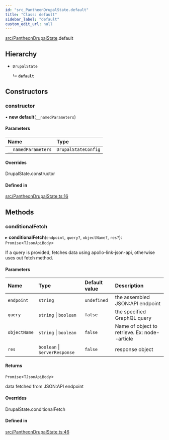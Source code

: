 ```yaml
---
id: "src_PantheonDrupalState.default"
title: "Class: default"
sidebar_label: "default"
custom_edit_url: null
---
```


[src/PantheonDrupalState](../modules/src_PantheonDrupalState.md).default

## Hierarchy

- `DrupalState`

  ↳ **`default`**

## Constructors

### constructor

• **new default**(`__namedParameters`)

#### Parameters

| Name                | Type                |
| :------------------ | :------------------ |
| `__namedParameters` | `DrupalStateConfig` |

#### Overrides

DrupalState.constructor

#### Defined in

[src/PantheonDrupalState.ts:16](https://github.com/pantheon-systems/decoupled-kit-js/blob/fa1ceead/packages/drupal-kit/src/PantheonDrupalState.ts#L16)

## Methods

### conditionalFetch

▸ **conditionalFetch**(`endpoint`, `query?`, `objectName?`, `res?`): `Promise`<`TJsonApiBody`\>

If a query is provided, fetches data using apollo-link-json-api, otherwise uses out fetch method.

#### Parameters

| Name         | Type                          | Default value | Description                                   |
| :----------- | :---------------------------- | :------------ | :-------------------------------------------- |
| `endpoint`   | `string`                      | `undefined`   | the assembled JSON:API endpoint               |
| `query`      | `string` \| `boolean`         | `false`       | the specified GraphQL query                   |
| `objectName` | `string` \| `boolean`         | `false`       | Name of object to retrieve. Ex: node--article |
| `res`        | `boolean` \| `ServerResponse` | `false`       | response object                               |

#### Returns

`Promise`<`TJsonApiBody`\>

data fetched from JSON:API endpoint

#### Overrides

DrupalState.conditionalFetch

#### Defined in

[src/PantheonDrupalState.ts:46](https://github.com/pantheon-systems/decoupled-kit-js/blob/fa1ceead/packages/drupal-kit/src/PantheonDrupalState.ts#L46)

